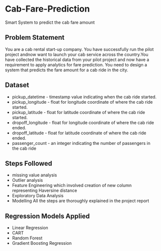 # Cab-Fare-Prediction
Smart System to predict the cab fare amount

## Problem Statement
You are a cab rental start-up company. You have successfully run the pilot project andnow want to launch your cab service across the country.You have collected the historical data from your pilot project and now have a requirement to apply analytics for fare prediction. You need to design a system that predicts the fare amount for a cab ride in the city.

## Dataset
* pickup_datetime - timestamp value indicating when the cab ride started.
* pickup_longitude - float for longitude coordinate of where the cab ride started.
* pickup_latitude - float for latitude coordinate of where the cab ride started.
* dropoff_longitude - float for longitude coordinate of where the cab ride ended.
* dropoff_latitude - float for latitude coordinate of where the cab ride ended.
* passenger_count - an integer indicating the number of passengers in the cab ride

## Steps Followed 
* missing value analysis
* Outlier analysis 
* Feature Engineering which involved creation of new column representing Haversine distance
* Exploratory Data Analysis
* Modelling
All the steps are thoroughly explained in the project report


## Regression Models Applied
* Linear Regression
* CART
* Random Forest
* Gradient Boosting Regression
